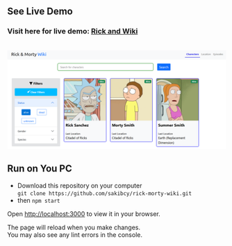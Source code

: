 ## See Live Demo

### Visit here for live demo: [Rick and Wiki](https://rick-and-wiki.vercel.app/)

\
<a href="https://rick-and-wiki.vercel.app/">
<img src="./images/rick-and-wiki.png">
</a>

## Run on You PC

- Download this repository on your computer\
  `git clone https://github.com/sakibcy/rick-morty-wiki.git`
- then `npm start`

Open [http://localhost:3000](http://localhost:3000) to view it in your browser.

The page will reload when you make changes.\
You may also see any lint errors in the console.
